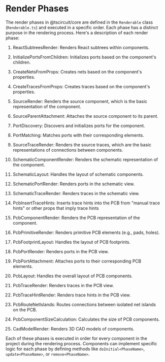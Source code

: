 # Render Phases

The render phases in @tscircuit/core are defined in the `Renderable` class (`Renderable.ts`) and executed in a specific order. Each phase has a distinct purpose in the rendering process. Here's a description of each render phase:

1. ReactSubtreesRender: Renders React subtrees within components.

2. InitializePortsFromChildren: Initializes ports based on the component's children.

3. CreateNetsFromProps: Creates nets based on the component's properties.

4. CreateTracesFromProps: Creates traces based on the component's properties.

5. SourceRender: Renders the source component, which is the basic representation of the component.

6. SourceParentAttachment: Attaches the source component to its parent.

7. PortDiscovery: Discovers and initializes ports for the component.

8. PortMatching: Matches ports with their corresponding elements.

9. SourceTraceRender: Renders the source traces, which are the basic representations of connections between components.

10. SchematicComponentRender: Renders the schematic representation of the component.

11. SchematicLayout: Handles the layout of schematic components.

12. SchematicPortRender: Renders ports in the schematic view.

13. SchematicTraceRender: Renders traces in the schematic view.

14. PcbInsertTraceHints: Inserts trace hints into the PCB from "manual trace hints" or other props that imply trace hints

15. PcbComponentRender: Renders the PCB representation of the component.

16. PcbPrimitiveRender: Renders primitive PCB elements (e.g., pads, holes).

17. PcbFootprintLayout: Handles the layout of PCB footprints.

18. PcbPortRender: Renders ports in the PCB view.

19. PcbPortAttachment: Attaches ports to their corresponding PCB elements.

20. PcbLayout: Handles the overall layout of PCB components.

21. PcbTraceRender: Renders traces in the PCB view.

22. PcbTraceHintRender: Renders trace hints in the PCB view.

23. PcbRouteNetIslands: Routes connections between isolated net islands on the PCB.

24. PcbComponentSizeCalculation: Calculates the size of PCB components.

25. CadModelRender: Renders 3D CAD models of components.

Each of these phases is executed in order for every component in the project during the rendering process. Components can implement specific logic for each phase by defining methods like `doInitial<PhaseName>`, `update<PhaseName>`, or `remove<PhaseName>`.
